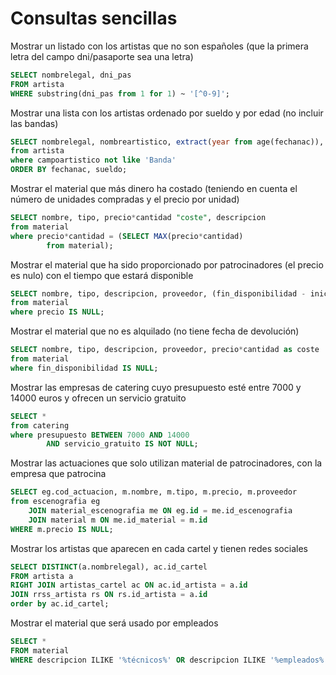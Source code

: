 # Consultas sencillas
Mostrar un listado con los artistas que no son españoles (que la primera letra del campo dni/pasaporte sea una letra)
```sql
SELECT nombrelegal, dni_pas
FROM artista
WHERE substring(dni_pas from 1 for 1) ~ '[^0-9]';
```
Mostrar una lista con los artistas ordenado por sueldo y por edad (no incluir las bandas)
```sql
SELECT nombrelegal, nombreartistico, extract(year from age(fechanac)), sueldo
from artista
where campoartistico not like 'Banda'
ORDER BY fechanac, sueldo;
```
Mostrar el material que más dinero ha costado (teniendo en cuenta el número de unidades compradas y el precio por unidad)
```sql
SELECT nombre, tipo, precio*cantidad "coste", descripcion
from material
where precio*cantidad = (SELECT MAX(precio*cantidad)
        from material);
```
Mostrar el material que ha sido proporcionado por patrocinadores (el precio es nulo) con el tiempo que estará disponible
```sql
SELECT nombre, tipo, descripcion, proveedor, (fin_disponibilidad - inicio_disponibilidad) "tiempo disponible"
from material
where precio IS NULL;
```
Mostrar el material que no es alquilado (no tiene fecha de devolución)
```sql
SELECT nombre, tipo, descripcion, proveedor, precio*cantidad as coste
from material
where fin_disponibilidad IS NULL;
```
Mostrar las empresas de catering cuyo presupuesto esté entre 7000 y 14000 euros y ofrecen un servicio gratuito
```sql
SELECT *
from catering
where presupuesto BETWEEN 7000 AND 14000
		AND servicio_gratuito IS NOT NULL;
```
Mostrar las actuaciones que solo utilizan material de patrocinadores, con la empresa que patrocina
```sql
SELECT eg.cod_actuacion, m.nombre, m.tipo, m.precio, m.proveedor
from escenografia eg
	JOIN material_escenografia me ON eg.id = me.id_escenografia
	JOIN material m ON me.id_material = m.id
WHERE m.precio IS NULL;
```
Mostrar los artistas que aparecen en cada cartel y tienen redes sociales
```sql
SELECT DISTINCT(a.nombrelegal), ac.id_cartel
FROM artista a
RIGHT JOIN artistas_cartel ac ON ac.id_artista = a.id
JOIN rrss_artista rs ON rs.id_artista = a.id
order by ac.id_cartel;
```
Mostrar el material que será usado por empleados
```sql
SELECT *
FROM material 
WHERE descripcion ILIKE '%técnicos%' OR descripcion ILIKE '%empleados%';
```

